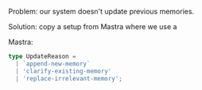 Problem: our system doesn't update previous memories.

Solution: copy a setup from Mastra where we use a

Mastra:

```ts
type UpdateReason =
  | `append-new-memory`
  | 'clarify-existing-memory'
  | 'replace-irrelevant-memory';
```
